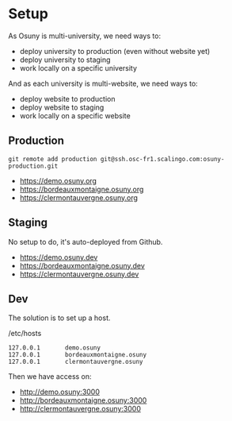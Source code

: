 # Setup

As Osuny is multi-university, we need ways to:
- deploy university to production (even without website yet)
- deploy university to staging
- work locally on a specific university

And as each university is multi-website, we need ways to:
- deploy website to production
- deploy website to staging
- work locally on a specific website

## Production

```
git remote add production git@ssh.osc-fr1.scalingo.com:osuny-production.git
```

- https://demo.osuny.org
- https://bordeauxmontaigne.osuny.org
- https://clermontauvergne.osuny.org

## Staging

No setup to do, it's auto-deployed from Github.

- https://demo.osuny.dev
- https://bordeauxmontaigne.osuny.dev
- https://clermontauvergne.osuny.dev

## Dev

The solution is to set up a host.

/etc/hosts
```
127.0.0.1       demo.osuny
127.0.0.1       bordeauxmontaigne.osuny
127.0.0.1       clermontauvergne.osuny
```

Then we have access on:
- http://demo.osuny:3000
- http://bordeauxmontaigne.osuny:3000
- http://clermontauvergne.osuny:3000
